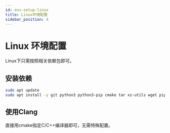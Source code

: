 ```yaml
---
id: env-setup-linux
title: Linux环境配置
sidebar_position: 4
---
```


# Linux 环境配置

Linux下只需按照相关依赖包即可。

## 安装依赖

```bash
sudo apt update
sudo apt install -y git python3 python3-pip cmake tar xz-utils wget pipx ninja-build libwpa-client-dev libnm-dev libudev-dev gcc g++ gdb
```

## 使用Clang

直接用cmake指定C/C++编译器即可，无需特殊配置。
